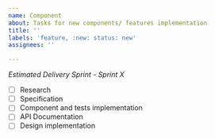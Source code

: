 ```yaml
---
name: Component
about: Tasks for new components/ features implementation
title: ''
labels: 'feature, :new: status: new'
assignees: ''

---
```


_Estimated Delivery Sprint - Sprint X_

- [ ] Research
- [ ] Specification
- [ ] Component and tests implementation
- [ ] API Documentation
- [ ] Design implementation
